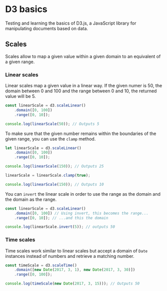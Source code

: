 # D3 basics
Testing and learning the basics of D3.js, a JavaScript library for manipulating documents based on data.

## Scales
Scales allow to map a given value within a given domain to an equivalent of a given range.

### Linear scales
Linear scales map a given value in a linear way. If the given numer is 50, the domain between 0 and 100 and the range between 0 and 10, the returned value will be 5.

```js
const linearScale = d3.scaleLinear()
	.domain([0, 100])
	.range([0, 10]);

console.log(linearScale(50)); // Outputs 5
```

To make sure that the given number remains within the boundaries of the given range, you can use the ``clamp`` method.

```js
let linearScale = d3.scaleLinear()
	.domain([0, 100])
	.range([0, 10]);

console.log(linearScale(150)); // Outputs 25

linearScale = linearScale.clamp(true);

console.log(linearScale(150)); // Outputs 10
```

You can ``invert`` the linear scale in order to use the range as the domain and the domain as the range.

```js
const linearScale = d3.scaleLinear()
	.domain([0, 100]) // Using invert, this becomes the range...
	.range([0, 10]); // ...and this the domain

console.log(linearScale.invert(5)); // outputs 50
```

### Time scales
Time scales work similar to linear scales but accept a domain of `Date` instances instead of numbers and retrieve a matching number.

```js
const timeScale = d3.scaleTime()
	.domain([new Date(2017, 3, 1), new Date(2017, 3, 30)])
	.range([0, 100]);

console.log(timeScale(new Date(2017, 3, 15))); // Outputs 50
```
